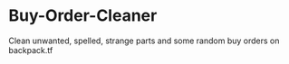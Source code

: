 # Buy-Order-Cleaner
Clean unwanted, spelled, strange parts and some random buy orders on backpack.tf
